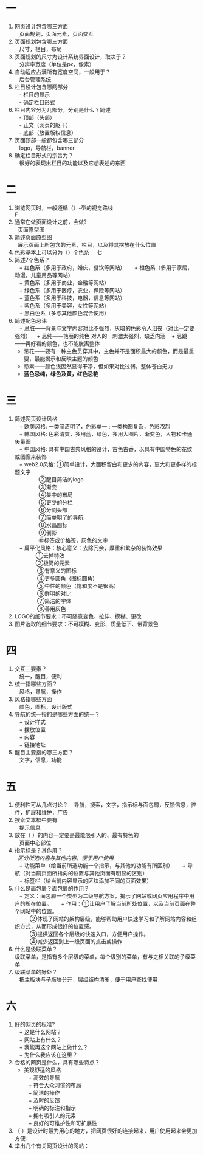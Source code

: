 # 一
1. 网页设计包含哪三方面  
    页面规划，页面元素，页面交互  
2. 页面规划包含哪三方面  
    尺寸，栏目，布局  
3. 页面规划的尺寸为设计系统界面设计，取决于？  
    分辨率宽度（单位是px，像素）  
4. 自动适应占满所有宽度空间，一般用于？  
    后台管理系统  
5. 栏目设计包含哪两部分  
    - 栏目的显示  
    - 确定栏目形式  
6. 栏目内容分为几部分，分别是什么？简述    
    - 顶部（头部）  
    - 正文（网页的躯干）  
    - 底部（放置版权信息）
7. 页面顶部一般都包含哪三部分  
    logo，导航栏，banner  
8. 确定栏目形式的宗旨为？  
    很好的表现出栏目的功能以及它想表述的东西  

# 二
1. 浏览网页时，一般遵循（）-型的视觉路线  
   F
2. 通常在做页面设计之前，会做?  
   页面原型图  
3. 简述页面原型图  
   展示页面上所包含的元素，栏目，以及将其摆放在什么位置  
4. 色彩基本上可以分为（）个色系  
   七
5. 简述7个色系？  
    + 红色系（多用于政府，婚庆，餐饮等网站）  
    + 橙色系（多用于家居，动漫，儿童用品等网站）  
    + 黄色系（多用于商业，金融等网站）  
    + 绿色系（多用于医疗，农业，保险等网站）  
    + 蓝色系（多用于科技，电器，信息等网站）  
    + 紫色系（多用于美容，女性等网站）  
    + 黑白色系（多与其他颜色混合使用）  
6. 简述配色忌讳   
    + 忌脏——背景与文字内容对比不强烈，灰暗的色彩令人沮丧（对比一定要强烈）
    + 忌纯——艳丽的纯色 对人的　刺激太强烈，缺乏内涵
    + 忌跳——再好看的颜色，也不能脱离整体
    + 忌花——要有一种主色贯穿其中，主色并不是面积最大的颜色，而是最重要，最能揭示和反映主题的颜色
    + 忌素——颜色浅固然显得干净，但如果对比过弱，整体苍白无力
    + **蓝色忌纯，绿色及黄，红色忌艳**
    
# 三 
1. 简述网页设计风格    
    + 欧美风格: 一类简洁明了，色彩单一 ; 一类构图复杂，色彩浓烈  
    + 韩国风格: 色彩清爽，多用蓝，绿色，多用大图片，渐变色，人物和卡通矢量图     
    + 中国风格: 具有中国古典风格的设计，古色古香，以具有中国特色的花纹或图案来装饰  
    + web2.0风格: ①简单设计，大面积留白和更少的内容，更大和更多样的标题文字  
                 ②醒目简洁的logo  
                 ③渐变  
                 ④集中的布局  
                 ⑤更少的分栏  
                 ⑥分割头部  
                 ⑦简单明了的导航  
                 ⑧水晶图标  
                 ⑨倒影  
                 ⑩标签或价格签，灰色的文字  
    + 扁平化风格：核心意义：去除冗余，厚重和繁杂的装饰效果  
                ①去掉特效  
                ②极简的元素  
                ③有意义的图标  
                ④更多圆角（图标圆角）  
                ⑤中性的颜色（饱和度不是很高）  
                ⑥鲜明的对比  
                ⑦简洁的字体  
                ⑧善用灰色   
2. LOGO的细节要求：不可随意变色、拉伸、模糊、更改
3. 图片选取的细节要求：不可模糊、变形、质量低下、带背景色

# 四
1. 交互三要素？  
    统一，醒目，便利  
2. 统一指哪些方面？  
    风格，导航，操作
3. 风格指哪些方面  
    颜色，图标，设计版式    
4. 导航的统一指的是哪些方面的统一？    
    + 设计样式  
    + 摆放位置  
    + 内容  
    + 链接地址  
5. 醒目主要指的哪三方面？  
    文字，信息，功能  

# 五
1. 便利性可从几点讨论？
    导航，搜索，文字，指示标与面包屑，反馈信息，控件，扩展和维护，广告  
2. 搜索文本框中要有  
    提示信息
3. 放在（ ）的内容一定要是最能吸引人的、最有特色的  
    页面中心部位  
4. 指示标是？其作用？  
   *区分所选内容与其他内容，便于用户使用*  
    + 功能菜单（给当前所选功能一个指示，与其他的功能有所区别）   
    + 导航（对当前页面所指向的位置与其他页面有明显的区别）  
    + 标签栏（给当前内容显示的区块添加不同的页面效果）  
5. 什么是面包屑？面包屑的作用？  
    + 定义：面包屑一个类型为二级导航方案，揭示了网站或网页应用程序中用户的所在位置。  
    + 作用：①让用户了解当前所处位置，以及当前页面在整个网站中的位置。  
           ②体现了网站的架构层级，能够帮助用户快速学习和了解网站内容和组织方式，从而形成很好的位置感。  
           ③提供返回各个层级的快速入口，方便用户操作。  
           ④减少返回到上一级页面的点击或操作  
6. 什么是级联菜单？  
    级联菜单，是指有多个层级的菜单，每个级别的菜单，有与之相关联的子级菜单  
7. 级联菜单的好处？  
    把主版块与子版块分开，层级结构清晰，便于用户查找使用  

# 六
1. 好的网页的标准?    
    + 这是什么网站？  
    + 网站上有什么？  
    + 我能再这个网站上做什么？  
    + 为什么我应该在这里？  
2. 合格的网页是什么，具有哪些特点？     
    + 美观舒适的风格  
    + 高效的导航  
    + 符合大众习惯的布局  
    + 简洁的操作  
    + 及时的反馈  
    + 明确的标注和指示  
    + 拥有吸引人的元素  
    + 良好的可维护性和可扩展性  
3. （ ）是设计时最为用心的地方，把网页很好的连接起来，用户使用起来会更加方便.
4. 举出几个有关网页设计的网站：
